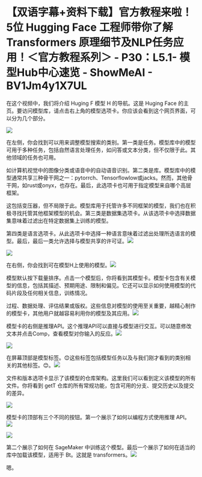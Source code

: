 # 【双语字幕+资料下载】官方教程来啦！5位 Hugging Face 工程师带你了解 Transformers 原理细节及NLP任务应用！＜官方教程系列＞ - P30：L5.1- 模型Hub中心速览 - ShowMeAI - BV1Jm4y1X7UL

在这个视频中，我们将介绍 Huging F 模型 H 的导航。这是 Huging Face 的主页。要访问模型库，请点击右上角的模型选项卡。你应该会看到这个网页界面，可以分为几个部分。

![](img/bdba16451070db4a97f5f64c01c66332_1.png)

在左侧，你会找到可以用来调整模型搜索的类别。第一类是任务。模型库中的模型可用于多种任务，包括自然语言处理任务，如问答或文本分类，但不仅限于此。其他领域的任务也可用。

如计算机视觉中的图像分类或语音中的自动语音识别。第二类是库。模型库中的模型通常共享三种骨干网之一：pytorrch、Tensorflowlow或jacks。然而，其他骨干网，如rust或onyx，也存在。最后，此选项卡也可用于指定模型来自哪个高层框架。

这包括变压器，但不局限于此。模型库用于托管许多不同框架的模型，我们也在积极寻找托管其他框架模型的机会。第三类是数据集选项卡。从该选项卡中选择数据集意味着过滤出在特定数据集上训练的模型。

第四类是语言选项卡。从此选项卡中选择一种语言意味着过滤出处理所选语言的模型。最后，最后一类允许选择与模型共享的许可证。![](img/bdba16451070db4a97f5f64c01c66332_3.png)

![](img/bdba16451070db4a97f5f64c01c66332_4.png)

在右侧，你会找到可在模型H上使用的模型。![](img/bdba16451070db4a97f5f64c01c66332_6.png)

模型默认按下载量排序。点击一个模型后，你将看到其模型卡。模型卡包含有关模型的信息，包括其描述、预期用途、限制和偏见。它还可以显示如何使用模型的代码片段及任何相关信息，训练情况。

过程、数据处理、评估结果或版权。这些信息对模型的使用至关重要，越精心制作的模型卡，其他用户就越容易利用你的模型及其应用。![](img/bdba16451070db4a97f5f64c01c66332_8.png)

模型卡的右侧是推理API。这个推理API可以直接与模型进行交互。可以随意修改文本并点击Comp，查看模型对你输入的反应。![](img/bdba16451070db4a97f5f64c01c66332_10.png)

![](img/bdba16451070db4a97f5f64c01c66332_11.png)

在屏幕顶部是模型标签。😊这些标签包括模型任务以及与我们刚才看到的类别相关的其他标签。😊。![](img/bdba16451070db4a97f5f64c01c66332_13.png)

文件和版本选项卡显示了该模型的仓库架构。这里我们可以看到定义该模型的所有文件。你将看到 getT 仓库的所有常规功能，包含可用的分支、提交历史以及提交的差异。

![](img/bdba16451070db4a97f5f64c01c66332_15.png)

模型卡的顶部有三个不同的按钮。第一个展示了如何以编程方式使用推理 API。![](img/bdba16451070db4a97f5f64c01c66332_17.png)

![](img/bdba16451070db4a97f5f64c01c66332_18.png)

第二个展示了如何在 SageMaker 中训练这个模型。最后一个展示了如何在适当的库中加载该模型，适用于 Bt。这就是 transformers。![](img/bdba16451070db4a97f5f64c01c66332_20.png)

嗯。
